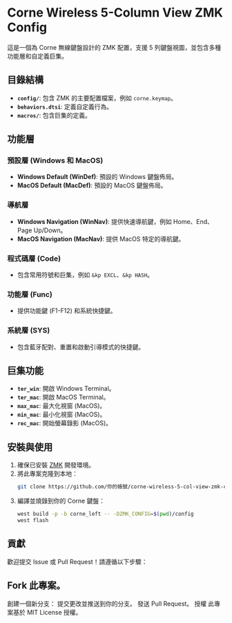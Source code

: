 # Corne Wireless 5-Column View ZMK Config

這是一個為 Corne 無線鍵盤設計的 ZMK 配置，支援 5 列鍵盤視圖，並包含多種功能層和自定義巨集。

## 目錄結構

- **`config/`**: 包含 ZMK 的主要配置檔案，例如 `corne.keymap`。
- **`behaviors.dtsi`**: 定義自定義行為。
- **`macros/`**: 包含巨集的定義。

## 功能層

### 預設層 (Windows 和 MacOS)
- **Windows Default (WinDef)**: 預設的 Windows 鍵盤佈局。
- **MacOS Default (MacDef)**: 預設的 MacOS 鍵盤佈局。

### 導航層
- **Windows Navigation (WinNav)**: 提供快速導航鍵，例如 Home、End、Page Up/Down。
- **MacOS Navigation (MacNav)**: 提供 MacOS 特定的導航鍵。

### 程式碼層 (Code)
- 包含常用符號和巨集，例如 `&kp EXCL`、`&kp HASH`。

### 功能層 (Func)
- 提供功能鍵 (F1-F12) 和系統快捷鍵。

### 系統層 (SYS)
- 包含藍牙配對、重置和啟動引導模式的快捷鍵。

## 巨集功能

- **`ter_win`**: 開啟 Windows Terminal。
- **`ter_mac`**: 開啟 MacOS Terminal。
- **`max_mac`**: 最大化視窗 (MacOS)。
- **`min_mac`**: 最小化視窗 (MacOS)。
- **`rec_mac`**: 開始螢幕錄影 (MacOS)。

## 安裝與使用

1. 確保已安裝 [ZMK](https://zmk.dev/) 開發環境。
2. 將此專案克隆到本地：
   ```bash
   git clone https://github.com/你的帳號/corne-wireless-5-col-view-zmk-config.git

   ```
3. 編譯並燒錄到你的 Corne 鍵盤：
   ```bash
   west build -p -b corne_left -- -DZMK_CONFIG=$(pwd)/config
   west flash

   ```

## 貢獻
歡迎提交 Issue 或 Pull Request！請遵循以下步驟：

## Fork 此專案。
創建一個新分支：
提交更改並推送到你的分支。
發送 Pull Request。
授權
此專案基於 MIT License 授權。